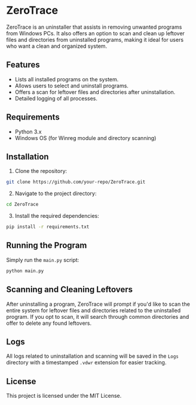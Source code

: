 # ZeroTrace

ZeroTrace is an uninstaller that assists in removing unwanted programs from Windows PCs. It also offers an option to scan and clean up leftover files and directories from uninstalled programs, making it ideal for users who want a clean and organized system.

## Features

- Lists all installed programs on the system.
- Allows users to select and uninstall programs.
- Offers a scan for leftover files and directories after uninstallation.
- Detailed logging of all processes.
  
## Requirements

- Python 3.x
- Windows OS (for Winreg module and directory scanning)

## Installation

1. Clone the repository:

```bash
git clone https://github.com/your-repo/ZeroTrace.git
```

2. Navigate to the project directory:

```bash
cd ZeroTrace
```

3. Install the required dependencies:

```bash
pip install -r requirements.txt
```

## Running the Program

Simply run the `main.py` script:

```bash
python main.py
```

## Scanning and Cleaning Leftovers

After uninstalling a program, ZeroTrace will prompt if you'd like to scan the entire system for leftover files and directories related to the uninstalled program. If you opt to scan, it will search through common directories and offer to delete any found leftovers.

## Logs

All logs related to uninstallation and scanning will be saved in the `Logs` directory with a timestamped `.vdwr` extension for easier tracking.

## License

This project is licensed under the MIT License.
```